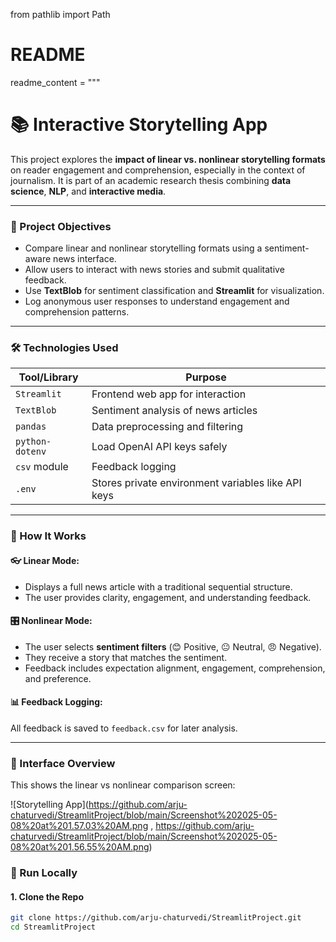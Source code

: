 from pathlib import Path

# README 
readme_content = """
# 📚 Interactive Storytelling App

This project explores the **impact of linear vs. nonlinear storytelling formats** on reader engagement and comprehension, especially in the context of journalism. It is part of an academic research thesis combining **data science**, **NLP**, and **interactive media**.

---

### 🎯 Project Objectives

- Compare linear and nonlinear storytelling formats using a sentiment-aware news interface.
- Allow users to interact with news stories and submit qualitative feedback.
- Use **TextBlob** for sentiment classification and **Streamlit** for visualization.
- Log anonymous user responses to understand engagement and comprehension patterns.

---

### 🛠️ Technologies Used

| Tool/Library     | Purpose |
|------------------|---------|
| `Streamlit`      | Frontend web app for interaction |
| `TextBlob`       | Sentiment analysis of news articles |
| `pandas`         | Data preprocessing and filtering |
| `python-dotenv`  | Load OpenAI API keys safely |
| `csv` module     | Feedback logging |
| `.env`           | Stores private environment variables like API keys |

---

### 🧠 How It Works

#### 👓 Linear Mode:
- Displays a full news article with a traditional sequential structure.
- The user provides clarity, engagement, and understanding feedback.

#### 🎛️ Nonlinear Mode:
- The user selects **sentiment filters** (😊 Positive, 😐 Neutral, 😠 Negative).
- They receive a story that matches the sentiment.
- Feedback includes expectation alignment, engagement, comprehension, and preference.

#### 📊 Feedback Logging:
All feedback is saved to `feedback.csv` for later analysis.

---

### 📸 Interface Overview

This shows the linear vs nonlinear comparison screen:

![Storytelling App](https://github.com/arju-chaturvedi/StreamlitProject/blob/main/Screenshot%202025-05-08%20at%201.57.03%20AM.png , https://github.com/arju-chaturvedi/StreamlitProject/blob/main/Screenshot%202025-05-08%20at%201.56.55%20AM.png)


### 🚀 Run Locally

#### 1. Clone the Repo

```bash
git clone https://github.com/arju-chaturvedi/StreamlitProject.git
cd StreamlitProject
